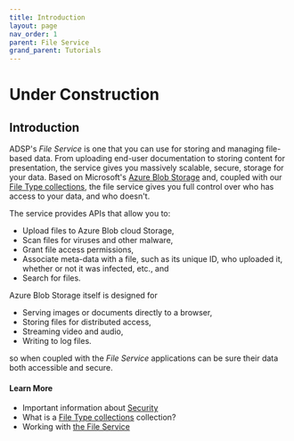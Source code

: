 ```yaml
---
title: Introduction
layout: page
nav_order: 1
parent: File Service
grand_parent: Tutorials
---
```


# Under Construction

## Introduction

ADSP's _File Service_ is one that you can use for storing and managing file-based data. From uploading end-user documentation to storing content for presentation, the service gives you massively scalable, secure, storage for your data. Based on Microsoft's [Azure Blob Storage](https://learn.microsoft.com/en-us/azure/storage/blobs/storage-blobs-introduction) and, coupled with our [File Type collections](/adsp-monorepo/tutorials/file-service/file-types.html), the file service gives you full control over who has access to your data, and who doesn't.

The service provides APIs that allow you to:

- Upload files to Azure Blob cloud Storage,
- Scan files for viruses and other malware,
- Grant file access permissions,
- Associate meta-data with a file, such as its unique ID, who uploaded it, whether or not it was infected, etc., and
- Search for files.

Azure Blob Storage itself is designed for

- Serving images or documents directly to a browser,
- Storing files for distributed access,
- Streaming video and audio,
- Writing to log files.

so when coupled with the _File Service_ applications can be sure their data both accessible and secure.

#### Learn More

- Important information about [Security](/adsp-monorepo/tutorials/file-service/security.html)
- What is a [File Type collections](/adsp-monorepo/tutorials/file-service/file-types.html) collection?
- Working with [the File Service](/adsp-monorepo/tutorials/file-service/working-with.html)
